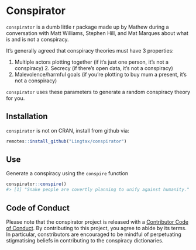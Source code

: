 
<!-- README.md is generated from README.Rmd. Please edit that file -->

# Conspirator

<!-- badges: start -->

<!-- badges: end -->

`conspirator` is a dumb little r package made up by Mathew during a
conversation with Matt Williams, Stephen Hill, and Mat Marques about
what is and is not a conspiracy.

It’s generally agreed that conspiracy theories must have 3 properties:
1. Multiple actors plotting together (if it’s just one person, it’s not
a conspiracy) 2. Secrecy (if there’s open data, it’s not a conspiracy)
3. Malevolence/harmful goals (if you’re plotting to buy mum a present,
it’s not a conspiracy)

`conspirator` uses these parameters to generate a random conspiracy
theory for you.

## Installation

`conspirator` is not on CRAN, install from github via:

``` r
remotes::install_github("Lingtax/conspirator")
```

## Use

Generate a conspiracy using the `conspire` function

``` r
conspirator::conspire()
#> [1] "Snake people are covertly planning to unify against humanity."
```

## Code of Conduct

Please note that the conspirator project is released with a [Contributor
Code of
Conduct](https://contributor-covenant.org/version/2/0/CODE_OF_CONDUCT.html).
By contributing to this project, you agree to abide by its terms. In
particular, constributors are encouraged to be mindful of perpetuating
stigmatising beliefs in contributing to the conspiracy dictionaries.
